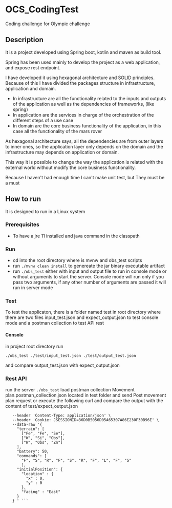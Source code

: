 # OCS_CodingTest
Coding challenge for Olympic challenge

## Description
It is a project developed using Spring boot, kotlin and maven as build tool.

Spring has been used mainly to develop the project as a web application,
and expose rest endpoint.

I have developed it using hexagonal architecture and SOLID principles.
Because of this I have divided the packages structure in infrastructure, application and domain.

- In infrastructure are all the functionality related to the inputs and outputs of the application as well as the dependencies of frameworks, (like spring)
- In application are the services in charge of the orchestration of the different steps of a use case
- In domain are the core business functionality of the application, in this case all the functionality of the mars rover

As hexagonal architecture says, all the dependencies are from outer layers to inner ones, so the application layer only depends on the domain and the infrastructure may depends on application or domain.

This way it is possible to change the way the application is related with the external world without modify the core business functionality.

Because I haven't had enough time I can't make unit test, but They must be a must

## How to run
It is designed to run in a Linux system

### Prerequisites
- To have a jre 11 installed and java command in the classpath

### Run
- cd into the root directory where is mvnw and obs_test scripts
- run ```./mvnw clean install``` to genereate the jar binary executable artifact
- run ```./obs_test``` either with input and output file to run in console mode or without arguments to start the server.
Console mode will run only if you pass two arguments, if any other number of arguments are passed it will run in server mode

### Test
To test the applicaton, there is a folder named test in root directory where there are two files input_test.json and expect_output.json to test console mode and a postman collection to test API rest
#### Console
in project root directory run 

```./obs_test ./test/input_test.json ./test/output_test.json``` 

and compare output_test.json with expect_output.json

### Rest API
run the server ```./obs_test```
load postman collection Movement plan.postman_collection.json located in test folder and send Post movement plan request or execute the following curl and compare the output with the content of test/expect_output.json
```curl --location --request POST 'http://localhost:8080/rover/v1/plans' \
   --header 'Content-Type: application/json' \
   --header 'Cookie: JSESSIONID=36D0B5056D05A65307A86E230F30B96E' \
   --data-raw '{ 
     "terrain": [ 
       ["Fe", "Fe", "Se"], 
       ["W", "Si", "Obs"], 
       ["W", "Obs", "Zn"] 
     ], 
     "battery": 50, 
     "commands": [ 
       "F", "S", "R", "F", "S", "R", "F", "L", "F", "S" 
       ], 
     "initialPosition": { 
       "location" : { 
         "x" : 0, 
         "y" : 0 
       }, 
       "facing" : "East" 
     } 
   } ' ```

